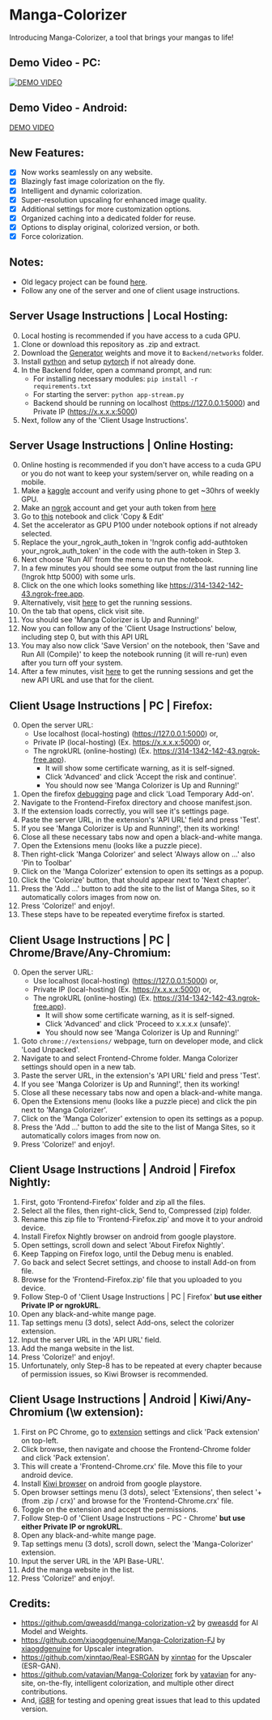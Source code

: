 # Manga-Colorizer
Introducing Manga-Colorizer, a tool that brings your mangas to life!


## Demo Video - PC:
[![DEMO VIDEO](https://github.com/user-attachments/assets/6737808a-8ad1-4dd3-b642-34c8020ebd98)](https://youtu.be/aD0jUb-vPOo)


## Demo Video - Android:
[DEMO VIDEO](https://drive.google.com/file/d/15Rw4aykO_7Gedj6sR50gAiIiaTjHLr6o/view?usp=sharing)

## New Features:
- [x] Now works seamlessly on any website.
- [x] Blazingly fast image colorization on the fly.
- [x] Intelligent and dynamic colorization.
- [x] Super-resolution upscaling for enhanced image quality.
- [x] Additional settings for more customization options.
- [x] Organized caching into a dedicated folder for reuse.
- [x] Options to display original, colorized version, or both.
- [x] Force colorization. 

## Notes:
- Old legacy project can be found <a href="https://github.com/BinitDOX/Manga-Colorizer/tree/main">here</a>.
- Follow any one of the server and one of client usage instructions.



## Server Usage Instructions | Local Hosting: 
0. Local hosting is recommended if you have access to a cuda GPU.
1. Clone or download this repository as .zip and extract. 
2. Download the <a href="https://drive.google.com/file/d/1qmxUEKADkEM4iYLp1fpPLLKnfZ6tcF-t/view?usp=sharing" rel="nofollow">Generator</a> weights and move it to <code>Backend/networks</code> folder.
3. Install <a href="https://www.python.org/downloads/">python</a> and setup <a href="https://pytorch.org/get-started/locally/">pytorch</a> if not already done.
4. In the Backend folder, open a command prompt, and run:
   - For installing necessary modules: <code>pip install -r requirements.txt</code>
   - For starting the server: <code>python app-stream.py</code>
   - Backend should be running on localhost (https://127.0.0.1:5000) and Private IP (https://x.x.x.x:5000)
5. Next, follow any of the 'Client Usage Instructions'.


## Server Usage Instructions | Online Hosting: 
0. Online hosting is recommended if you don't have access to a cuda GPU or you do not want to keep your system/server on, while reading on a mobile.
1. Make a <a href="https://www.kaggle.com/">kaggle</a> account and verify using phone to get ~30hrs of weekly GPU.
2. Make an <a href="https://ngrok.com/">ngrok</a> account and get your auth token from <a href="https://dashboard.ngrok.com/get-started/your-authtoken">here</a>
3. Go to <a href="https://www.kaggle.com/code/yeeandres/manga-colorizer-server-stream">this</a> notebook and click 'Copy & Edit'
4. Set the accelerator as GPU P100 under notebook options if not already selected.
5. Replace the your_ngrok_auth_token in '!ngrok config add-authtoken your_ngrok_auth_token' in the code with the auth-token in Step 3.
6. Next choose 'Run All' from the menu to run the notebook.
7. In a few minutes you should see some output from the last running line (!ngrok http 5000) with some urls.
8. Click on the one which looks something like https://314-1342-142-43.ngrok-free.app.
9. Alternatively, visit <a href="https://dashboard.ngrok.com/tunnels/agents">here</a> to get the running sessions.
10. On the tab that opens, click visit site.
11. You should see 'Manga Colorizer is Up and Running!'
12. Now you can follow any of the 'Client Usage Instructions' below, including step 0, but with this API URL
13. You may also now click 'Save Version' on the notebook, then 'Save and Run All (Compile)' to keep the notebook running (it will re-run) even after you turn off your system.
14. After a few minutes, visit <a href="https://dashboard.ngrok.com/tunnels/agents">here</a> to get the running sessions and get the new API URL and use that for the client.


## Client Usage Instructions | PC | Firefox: 
0. Open the server URL:
   - Use localhost (local-hosting) (https://127.0.0.1:5000) or,
   - Private IP (local-hosting) (Ex. https://x.x.x.x:5000) or,
   - The ngrokURL (online-hosting) (Ex. https://314-1342-142-43.ngrok-free.app).
      - It will show some certificate warning, as it is self-signed.
      - Click 'Advanced' and click 'Accept the risk and continue'.
      - You should now see 'Manga Colorizer is Up and Running!'
1. Open the firefox <a href="about:debugging#/runtime/this-firefox">debugging</a> page and click 'Load Temporary Add-on'.
2. Navigate to the Frontend-Firefox directory and choose manifest.json.
3. If the extension loads correctly, you will see it's settings page.
4. Paste the server URL, in the extension's 'API URL' field and press 'Test'.
5. If you see 'Manga Colorizer is Up and Running!', then its working!
6. Close all these necessary tabs now and open a black-and-white manga.
7. Open the Extensions menu (looks like a puzzle piece).
8. Then right-click 'Manga Colorizer' and select 'Always allow on ...' also 'Pin to Toolbar'
9. Click on the 'Manga Colorizer' extension to open its settings as a popup.
10. Click the 'Colorize' button, that should appear next to 'Next chapter'.
11. Press the 'Add ...' button to add the site to the list of Manga Sites, so it automatically colors images from now on.
12. Press 'Colorize!' and enjoy!.
13. These steps have to be repeated everytime firefox is started.


## Client Usage Instructions | PC | Chrome/Brave/Any-Chromium: 
0. Open the server URL:
   - Use localhost (local-hosting) (https://127.0.0.1:5000) or,
   - Private IP (local-hosting) (Ex. https://x.x.x.x:5000) or,
   - The ngrokURL (online-hosting) (Ex. https://314-1342-142-43.ngrok-free.app).
     - It will show some certificate warning, as it is self-signed.
     - Click 'Advanced' and click 'Proceed to x.x.x.x (unsafe)'.
     - You should now see 'Manga Colorizer is Up and Running!'
1. Goto <code>chrome://extensions/</code> webpage, turn on developer mode, and click 'Load Unpacked'.
2. Navigate to and select Frontend-Chrome folder. Manga Colorizer settings should open in a new tab.
3. Paste the server URL, in the extension's 'API URL' field and press 'Test'.
4. If you see 'Manga Colorizer is Up and Running!', then its working!
5. Close all these necessary tabs now and open a black-and-white manga.
6. Open the Extensions menu (looks like a puzzle piece) and click the pin next to 'Manga Colorizer'.
7. Click on the 'Manga Colorizer' extension to open its settings as a popup.
8. Press the 'Add ...' button to add the site to the list of Manga Sites, so it automatically colors images from now on.
9. Press 'Colorize!' and enjoy!.


## Client Usage Instructions | Android | Firefox Nightly:
1. First, goto 'Frontend-Firefox' folder and zip all the files.
2. Select all the files, then right-click, Send to, Compressed (zip) folder.
3. Rename this zip file to 'Frontend-Firefox.zip' and move it to your android device.
4. Install Firefox Nightly browser on android from google playstore.
5. Open settings, scroll down and select 'About Firefox Nightly'.
6. Keep Tapping on Firefox logo, until the Debug menu is enabled.
7. Go back and select Secret settings, and choose to install Add-on from file.
8. Browse for the 'Frontend-Firefox.zip' file that you uploaded to you device.
9. Follow Step-0 of 'Client Usage Instructions | PC | Firefox' **but use either Private IP or ngrokURL**.
10. Open any black-and-white mange page.
11. Tap settings menu (3 dots), select Add-ons, select the colorizer extension.
12. Input the server URL in the 'API URL' field.
13. Add the manga website in the list.
14. Press 'Colorize!' and enjoy!.
15. Unfortunately, only Step-8 has to be repeated at every chapter because of permission issues, so Kiwi Browser is recommended.


## Client Usage Instructions | Android | Kiwi/Any-Chromium (\w extension):
1. First on PC Chrome, go to <a href="chrome://extensions/">extension</a> settings and click 'Pack extension' on top-left.
2. Click browse, then navigate and choose the Frontend-Chrome folder and click 'Pack extension'.
3. This will create a 'Frontend-Chrome.crx' file. Move this file to your android device.
4. Install [Kiwi browser](https://drive.google.com/file/d/1Zsvfy2zchtqXx4lEgX544JKWfX2kD_wp/view?usp=sharing) on android from google playstore.
5. Open browser settings menu (3 dots), select 'Extensions', then select '+(from .zip / crx)' and browse for the 'Frontend-Chrome.crx' file.
6. Toggle on the extension and accept the permissions.
7. Follow Step-0 of 'Client Usage Instructions - PC - Chrome' **but use either Private IP or ngrokURL**.
8. Open any black-and-white mange page.
9. Tap settings menu (3 dots), scroll down, select the 'Manga-Colorizer' extension.
10. Input the server URL in the 'API Base-URL'.
11. Add the manga website in the list.
12. Press 'Colorize!' and enjoy!.


## Credits:
- https://github.com/qweasdd/manga-colorization-v2 by <a href="https://github.com/qweasdd">qweasdd</a> for AI Model and Weights.
- https://github.com/xiaogdgenuine/Manga-Colorization-FJ by <a href="https://github.com/xiaogdgenuine">xiaogdgenuine</a> for Upscaler integration.
- https://github.com/xinntao/Real-ESRGAN by <a href="https://github.com/xinntao">xinntao</a> for the Upscaler (ESR-GAN).
- https://github.com/vatavian/Manga-Colorizer fork by <a href="https://github.com/vatavian">vatavian</a> for any-site, on-the-fly, intelligent colorization, and multiple other direct contributions.
- And, <a href="https://github.com/iG8R">iG8R</a> for testing and opening great issues that lead to this updated version.
